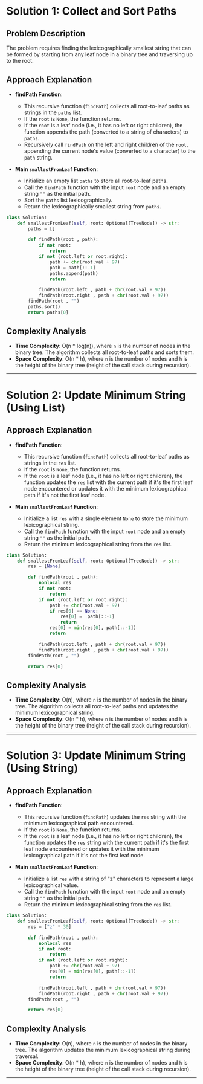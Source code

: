 # Solution 1: Collect and Sort Paths
## Problem Description

The problem requires finding the lexicographically smallest string that can be formed by starting from any leaf node in a binary tree and traversing up to the root.

## Approach Explanation

- **findPath Function**:
  - This recursive function (`findPath`) collects all root-to-leaf paths as strings in the `paths` list.
  - If the `root` is `None`, the function returns.
  - If the `root` is a leaf node (i.e., it has no left or right children), the function appends the path (converted to a string of characters) to `paths`.
  - Recursively call `findPath` on the left and right children of the `root`, appending the current node's value (converted to a character) to the `path` string.

- **Main `smallestFromLeaf` Function**:
  - Initialize an empty list `paths` to store all root-to-leaf paths.
  - Call the `findPath` function with the input `root` node and an empty string `""` as the initial path.
  - Sort the `paths` list lexicographically.
  - Return the lexicographically smallest string from `paths`.

```python
class Solution:
    def smallestFromLeaf(self, root: Optional[TreeNode]) -> str:
        paths = []

        def findPath(root , path):
            if not root:
                return
            if not (root.left or root.right):
                path += chr(root.val + 97)
                path = path[::-1]
                paths.append(path)
                return

            findPath(root.left , path + chr(root.val + 97))
            findPath(root.right , path + chr(root.val + 97))
        findPath(root , "")
        paths.sort()
        return paths[0]
```

## Complexity Analysis

- **Time Complexity**: O(n * log(n)), where `n` is the number of nodes in the binary tree. The algorithm collects all root-to-leaf paths and sorts them.
- **Space Complexity**: O(n * h), where `n` is the number of nodes and `h` is the height of the binary tree (height of the call stack during recursion).
---
# Solution 2: Update Minimum String (Using List)

## Approach Explanation

- **findPath Function**:
  - This recursive function (`findPath`) collects all root-to-leaf paths as strings in the `res` list.
  - If the `root` is `None`, the function returns.
  - If the `root` is a leaf node (i.e., it has no left or right children), the function updates the `res` list with the current path if it's the first leaf node encountered or updates it with the minimum lexicographical path if it's not the first leaf node.

- **Main `smallestFromLeaf` Function**:
  - Initialize a list `res` with a single element `None` to store the minimum lexicographical string.
  - Call the `findPath` function with the input `root` node and an empty string `""` as the initial path.
  - Return the minimum lexicographical string from the `res` list.

```python
class Solution:
    def smallestFromLeaf(self, root: Optional[TreeNode]) -> str:
        res = [None]

        def findPath(root , path):
            nonlocal res
            if not root:
                return
            if not (root.left or root.right):
                path += chr(root.val + 97)
                if res[0] == None:
                    res[0] =  path[::-1]
                    return
                res[0] = min(res[0], path[::-1])
                return

            findPath(root.left , path + chr(root.val + 97))
            findPath(root.right , path + chr(root.val + 97))
        findPath(root , "")

        return res[0]

```

## Complexity Analysis

- **Time Complexity**: O(n), where `n` is the number of nodes in the binary tree. The algorithm collects all root-to-leaf paths and updates the minimum lexicographical string.
- **Space Complexity**: O(n * h), where `n` is the number of nodes and `h` is the height of the binary tree (height of the call stack during recursion).

---
# Solution 3: Update Minimum String (Using String)

## Approach Explanation

- **findPath Function**:
  - This recursive function (`findPath`) updates the `res` string with the minimum lexicographical path encountered.
  - If the `root` is `None`, the function returns.
  - If the `root` is a leaf node (i.e., it has no left or right children), the function updates the `res` string with the current path if it's the first leaf node encountered or updates it with the minimum lexicographical path if it's not the first leaf node.

- **Main `smallestFromLeaf` Function**:
  - Initialize a list `res` with a string of "z" characters to represent a large lexicographical value.
  - Call the `findPath` function with the input `root` node and an empty string `""` as the initial path.
  - Return the minimum lexicographical string from the `res` list.

```python
class Solution:
    def smallestFromLeaf(self, root: Optional[TreeNode]) -> str:
        res = ["z" * 30]

        def findPath(root , path):
            nonlocal res
            if not root:
                return
            if not (root.left or root.right):
                path += chr(root.val + 97)
                res[0] = min(res[0], path[::-1])
                return

            findPath(root.left , path + chr(root.val + 97))
            findPath(root.right , path + chr(root.val + 97))
        findPath(root , "")

        return res[0]
```

## Complexity Analysis

- **Time Complexity**: O(n), where `n` is the number of nodes in the binary tree. The algorithm updates the minimum lexicographical string during traversal.
- **Space Complexity**: O(n * h), where `n` is the number of nodes and `h` is the height of the binary tree (height of the call stack during recursion).

---
